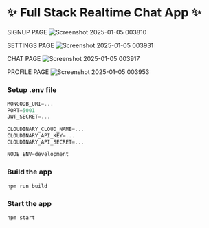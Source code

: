 # ✨ Full Stack Realtime Chat App ✨

SIGNUP PAGE
![Screenshot 2025-01-05 003810](https://github.com/user-attachments/assets/7f0be010-06e4-4e48-b524-f41c0aa4dfe9)

SETTINGS PAGE
![Screenshot 2025-01-05 003931](https://github.com/user-attachments/assets/3ce4c46b-aaff-4dc0-96ff-8bce14bd933e)

CHAT PAGE
![Screenshot 2025-01-05 003917](https://github.com/user-attachments/assets/37c5c52a-049a-4510-9a16-bde2e3169120)

PROFILE PAGE
![Screenshot 2025-01-05 003953](https://github.com/user-attachments/assets/db188df1-7bf3-4984-ad85-bab89fca8528)


### Setup .env file

```js
MONGODB_URI=...
PORT=5001
JWT_SECRET=...

CLOUDINARY_CLOUD_NAME=...
CLOUDINARY_API_KEY=...
CLOUDINARY_API_SECRET=...

NODE_ENV=development
```

### Build the app

```shell
npm run build
```

### Start the app

```shell
npm start
```
